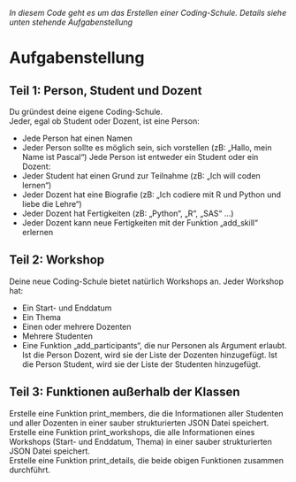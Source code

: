 _In diesem Code geht es um das Erstellen einer Coding-Schule. Details siehe unten stehende Aufgabenstellung_

# Aufgabenstellung
## Teil 1: Person, Student und Dozent 
Du gründest deine eigene Coding-Schule.  
Jeder, egal ob Student oder Dozent, ist eine Person:  
- Jede Person hat einen Namen 
- Jeder Person sollte es möglich sein, sich vorstellen (zB: „Hallo, mein Name ist 
Pascal“) 
Jede Person ist entweder ein Student oder ein Dozent:  
- Jeder Student hat einen Grund zur Teilnahme (zB: „Ich will coden lernen“) 
- Jeder Dozent hat eine Biografie (zB: „Ich codiere mit R und Python und liebe die 
Lehre“) 
- Jeder Dozent hat Fertigkeiten (zB: „Python“, „R“, „SAS“ ...)  
- Jeder Dozent kann neue Fertigkeiten mit der Funktion „add_skill“ erlernen 
 
## Teil 2: Workshop 
Deine neue Coding-Schule bietet natürlich Workshops an. Jeder Workshop hat:  
- Ein Start- und Enddatum 
- Ein Thema 
- Einen oder mehrere Dozenten 
- Mehrere Studenten 
- Eine Funktion „add_participants“, die nur Personen als Argument erlaubt. Ist die 
Person Dozent, wird sie der Liste der Dozenten hinzugefügt. Ist die Person Student, 
wird sie der Liste der Studenten hinzugefügt.  
 
## Teil 3: Funktionen außerhalb der Klassen 
Erstelle eine Funktion print_members, die die Informationen aller Studenten und aller 
Dozenten in einer sauber strukturierten JSON Datei speichert.  
Erstelle eine Funktion print_workshops, die alle Informationen eines Workshops (Start- und 
Enddatum, Thema) in einer sauber strukturierten JSON Datei speichert.  
Erstelle eine Funktion print_details, die beide obigen Funktionen zusammen durchführt. 
